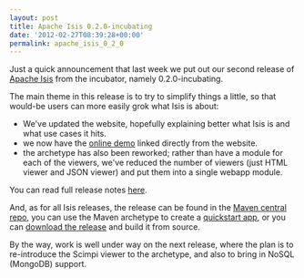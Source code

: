 ```yaml
---
layout: post
title: Apache Isis 0.2.0-incubating
date: '2012-02-27T08:39:28+00:00'
permalink: apache_isis_0_2_0
---
```

<p>Just a quick announcement that last week we put out our second release of <a href="http://incubator.apache.org/isis" title="Apache Isis (incubating)" target="_blank">Apache Isis</a> from the incubator, namely 0.2.0-incubating.

</p>
  <p>The main theme in this release is to try to simplify things a little, so that would-be users can more easily grok what Isis is about:
</p>
  <ul> 
    <li>We've updated the website, hopefully explaining better what Isis is and what use cases it hits.</li> 
    <li>we now have the <a href="http://mmyco.co.uk:8180/isis-onlinedemo" title="Isis online demo" target="_blank">online demo</a> linked directly from the website.</li> 
    <li>the archetype has also been reworked; rather than have a module for each of the viewers, we've reduced the number of viewers (just HTML viewer and JSON viewer) and put them into a single webapp module.</li> 
  </ul> 
  <p>You can read full release notes <a href="http://incubator.apache.org/isis/release-notes-0.2.0-incubating.html" title="Isis 0.2.0-incubating" target="_blank">here</a>.

</p>
  <p>And, as for all Isis releases, the release can be found in the <a href="http://search.maven.org" target="_blank">Maven central repo</a>, you can use the Maven archetype to create a <a href="http://incubator.apache.org/isis/quick-start.html" target="_blank">quickstart app</a>, or you can <a href="http://incubator.apache.org/isis/downloads.html" target="_blank">download the release</a> and build it from source.

</p>
  <p>By the way, work is well under way on the next release, where the plan is to re-introduce the Scimpi viewer to the archetype, and also to bring in NoSQL (MongoDB) support.

</p>
